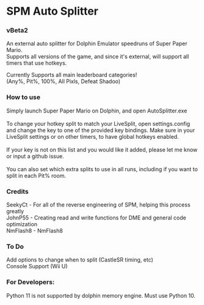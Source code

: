 # SPM Auto Splitter
### vBeta2
An external auto splitter for Dolphin Emulator speedruns of Super Paper Mario. <br />
Supports all versions of the game, and since it's external, will support all timers that use hotkeys.

Currently Supports all main leaderboard categories! <br />
(Any%, Pit%, 100%, All Pixls, Defeat Shadoo)

### How to use
Simply launch Super Paper Mario on Dolphin, and open AutoSplitter.exe <br />
<br />
To change your hotkey split to match your LiveSplit, open settings.config and change the key to one of the provided key bindings. Make sure in your LiveSplit settings or on other timers, to have global hotkeys enabled. <br />
<br />
If your key is not on this list and you would like it added, please let me know or input a github issue. <br />
<br />
You can also set which extra splits to use in all runs, including if you want to split in each Pit% room.

### Credits
SeekyCt - For all of the reverse engineering of SPM, helping this process greatly <br />
JohnP55 - Creating read and write functions for DME and general code optimization <br />
NmFlash8 - NmFlash8

### To Do
Add options to change when to split (CastleSR timing, etc) <br />
Console Support (Wii U)

### For Developers: 
Python 11 is not supported by dolphin memory engine. Must use Python 10.
